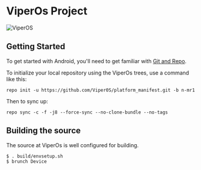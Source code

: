 ViperOs Project
===============

![ViperOS](http://i.imgur.com/bwSVDSV.png)

Getting Started
---------------

To get started with Android, you'll need to get
familiar with [Git and Repo](http://source.android.com/source/using-repo.html).

To initialize your local repository using the ViperOs trees, use a command like this:

    repo init -u https://github.com/Viper0S/platform_manifest.git -b n-mr1

Then to sync up:

    repo sync -c -f -j8 --force-sync --no-clone-bundle --no-tags

Building the source 
--------------- 

The source at ViperOs is well configured for building.

    $ . build/envsetup.sh
    $ brunch Device
